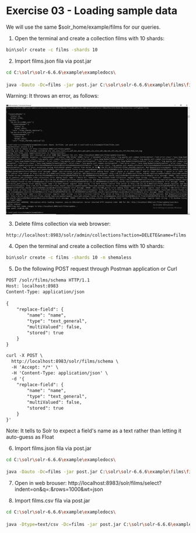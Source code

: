# Exercise 03 - Loading sample data

We will use the same $solr_home/example/films for our queries.

1. Open the terminal and create a collection films with 10 shards:

```bash
bin\solr create -c films -shards 10
```

2. Import films.json fila via post.jar

```bash
cd C:\solr\solr-6.6.6\example\exampledocs\

java -Dauto -Dc=films -jar post.jar C:\solr\solr-6.6.6\example\films\films.json
```

Warning: It throws an error, as follows:

![alt text](../images/img-07.png)

3. Delete films collection via web browser:  

```text
http://localhost:8983/solr/admin/collections?action=DELETE&name=films
```

4. Open the terminal and create a collection films with 10 shards:

```bash
bin\solr create -c films -shards 10 -n shemaless
```

5. Do the following POST request through Postman application or Curl

```HTTP
POST /solr/films/schema HTTP/1.1
Host: localhost:8983
Content-Type: application/json

{
    "replace-field": {
        "name": "name",
        "type": "text_general",
        "multiValued": false,
        "stored": true
    }
}
```


```curl
curl -X POST \
  http://localhost:8983/solr/films/schema \
  -H 'Accept: */*' \
  -H 'Content-Type: application/json' \
  -d '{
    "replace-field": {
        "name": "name",
        "type": "text_general",
        "multiValued": false,
        "stored": true
    }
}'
```
Note: It tells to Solr to expect a field's name as a text rather than letting it auto-guess as Float

6. Import films.json fila via post.jar

```bash
cd C:\solr\solr-6.6.6\example\exampledocs\

java -Dauto -Dc=films -jar post.jar C:\solr\solr-6.6.6\example\films\films.json
```

7. Open in web brouser:
http://localhost:8983/solr/films/select?indent=on&q=*:*&rows=1000&wt=json

8. Import films.csv fila via post.jar

```bash
cd C:\solr\solr-6.6.6\example\exampledocs\

java -Dtype=text/csv -Dc=films -jar post.jar C:\solr\solr-6.6.6\example\films\*.csv
```